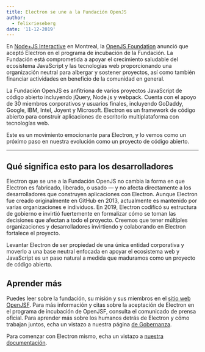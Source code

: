 ```yaml
---
title: Electron se une a la Fundación OpenJS
author:
  - felixrieseberg
date: '11-12-2019'
---
```


En [Node+JS Interactive](https://events19.linuxfoundation.org/events/nodejs-interactive-2019/) en Montreal, la [OpenJS Foundation](https://openjsf.org/) anunció que aceptó Electron en el programa de incubación de la Fundación. La Fundación está comprometida a apoyar el crecimiento saludable del ecosistema JavaScript y las tecnologías web proporcionando una organización neutral para albergar y sostener proyectos, así como también financiar actividades en beneficio de la comunidad en general.

La Fundación OpenJS es anfitriona de varios proyectos JavaScript de código abierto incluyendo jQuery, Node.js y webpack. Cuenta con el apoyo de 30 miembros corporativos y usuarios finales, incluyendo GoDaddy, Google, IBM, Intel, Joyent y Microsoft. Electron es un framework de código abierto para construir aplicaciones de escritorio multiplataforma con tecnologías web.

Este es un movimiento emocionante para Electron, y lo vemos como un próximo paso en nuestra evolución como un proyecto de código abierto.

---

## Qué significa esto para los desarrolladores

Electron que se une a la Fundación OpenJS no cambia la forma en que Electron es fabricado, liberado, o usado — y no afecta directamente a los desarrolladores que construyen aplicaciones con Electron. Aunque Electron fue creado originalmente en GitHub en 2013, actualmente es mantenido por varias organizaciones e individuos. En 2019, Electron codificó su estructura de gobierno e invirtió fuertemente en formalizar cómo se toman las decisiones que afectan a todo el proyecto. Creemos que tener múltiples organizaciones y desarrolladores invirtiendo y colaborando en Electron fortalece el proyecto.

Levantar Electron de ser propiedad de una única entidad corporativa y moverlo a una base neutral enfocada en apoyar el ecosistema web y JavaScript es un paso natural a medida que maduramos como un proyecto de código abierto.

## Aprender más

Puedes leer sobre la fundación, su misión y sus miembros en el [sitio web OpenJSF](https://www.notion.so/Electron-joins-the-OpenJS-Foundation-d898f12480874e56abe78f29b041fb91#0801fd7e9fa340afbcdce0510ba05f8a). Para más información y citas sobre la aceptación de Electron en el programa de incubación de OpenJSF, consulta el comunicado de prensa oficial. Para aprender más sobre los humanos detrás de Electron y cómo trabajan juntos, echa un vistazo a nuestra página [de Gobernanza](https://electronjs.org/governance).

Para comenzar con Electron mismo, echa un vistazo a [nuestra documentación](https://electronjs.org/docs).
